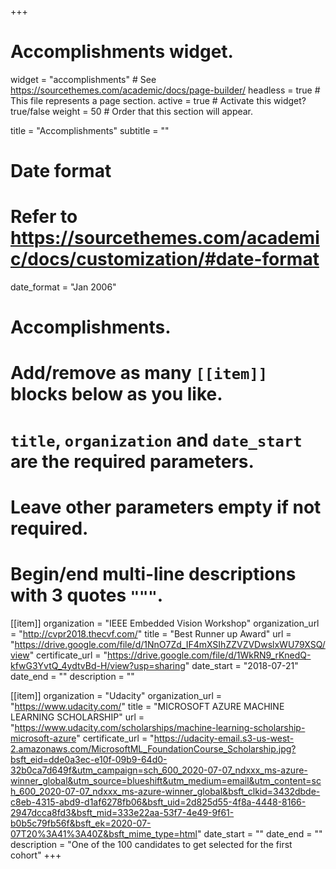 +++
# Accomplishments widget.
widget = "accomplishments"  # See https://sourcethemes.com/academic/docs/page-builder/
headless = true  # This file represents a page section.
active = true  # Activate this widget? true/false
weight = 50  # Order that this section will appear.

title = "Accomplishments"
subtitle = ""

# Date format
#   Refer to https://sourcethemes.com/academic/docs/customization/#date-format
date_format = "Jan 2006"

# Accomplishments.
#   Add/remove as many `[[item]]` blocks below as you like.
#   `title`, `organization` and `date_start` are the required parameters.
#   Leave other parameters empty if not required.
#   Begin/end multi-line descriptions with 3 quotes `"""`.


[[item]]
  organization = "IEEE Embedded Vision Workshop"
  organization_url = "http://cvpr2018.thecvf.com/"
  title = "Best Runner up Award"
  url = "https://drive.google.com/file/d/1NnO7Zd_IF4mXSIhZZVZVDwslxWU79XSQ/view"
  certificate_url = "https://drive.google.com/file/d/1WkRN9_rKnedQ-kfwG3YvtQ_4ydtvBd-H/view?usp=sharing"
  date_start = "2018-07-21"
  date_end = ""
  description = ""

[[item]]
  organization = "Udacity"
  organization_url = "https://www.udacity.com/"
  title = "MICROSOFT AZURE MACHINE LEARNING SCHOLARSHIP"
  url = "https://www.udacity.com/scholarships/machine-learning-scholarship-microsoft-azure"
  certificate_url = "https://udacity-email.s3-us-west-2.amazonaws.com/MicrosoftML_FoundationCourse_Scholarship.jpg?bsft_eid=dde0a3ec-e10f-09b9-64d0-32b0ca7d649f&utm_campaign=sch_600_2020-07-07_ndxxx_ms-azure-winner_global&utm_source=blueshift&utm_medium=email&utm_content=sch_600_2020-07-07_ndxxx_ms-azure-winner_global&bsft_clkid=3432dbde-c8eb-4315-abd9-d1af6278fb06&bsft_uid=2d825d55-4f8a-4448-8166-2947dcca8fd3&bsft_mid=333e22aa-53f7-4e49-9f61-b0b5c79fb56f&bsft_ek=2020-07-07T20%3A41%3A40Z&bsft_mime_type=html"
  date_start = ""
  date_end = ""
  description = "One of the 100 candidates to get selected for the first cohort"
+++
